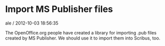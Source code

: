 
# Import MS Publisher files

ale / 2012-10-03 18:56:35

The OpenOffice.org people have created a library for importing .pub files created by MS Publisher.
We should use it to import them into Scribus, too.

